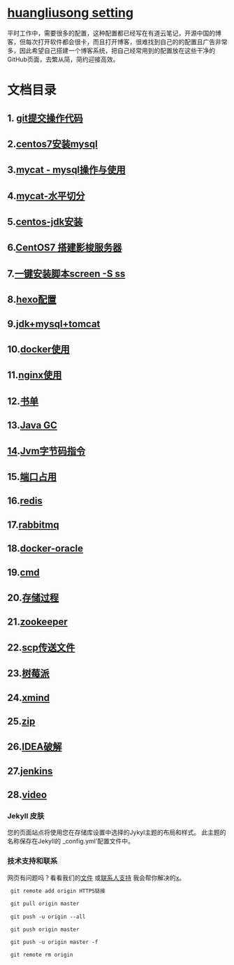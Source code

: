 # [huangliusong setting](https://www.huangliusong.top)

平时工作中，需要很多的配置，这种配置都已经写在有道云笔记，开源中国的博客，但每次打开软件都会很卡，而且打开博客，很难找到自己的的配置且广告非常多，因此希望自己搭建一个博客系统，把自己经常用到的配置放在这些干净的GitHub页面，去繁从简，简约迎接高效。

# 文档目录

## 1. [git提交操作代码](/git/git.md)

## 2.[centos7安装mysql](/git/mysql.md)

## 3.[mycat - mysql操作与使用](/mycat/mycat_cz.md)

## 4.[mycat-水平切分](/mycat/mycat_sp.md)

## 5.[centos-jdk安装](/jdk/jdk.md)

## 6.[CentOS7 搭建影梭服务器](/ys/ys.md)

## 7.[一键安装脚本screen -S ss](/ys/ys.md)

## 8.[hexo配置](/hexo/hexo.md)

## 9.[jdk+mysql+tomcat](/hexo/jdk+mysql+tomcat.md)

## 10.[docker使用](/docker/docker_index.md)

## 11.[nginx使用](/nginx/nginx.md)

## 12.[书单](/book/book.md)

## 13.[Java GC](/gc/gc.md)

## [14]().[Jvm字节码指令](/jvmzijie/jvmzijie.md)

## 15.[端口占用](/port/port.md)

## 16.[redis](/redis/redis.md)

## 17.[rabbitmq](/rabbitmq/rabbitmq.md)

## 18.[docker-oracle](/oracle/oracle.md)

## 19.[cmd](/cmd/cmd.md)

## 20.[存储过程](/stomeprocedure/stomeprocedures.md)

## 21.[zookeeper](/zookeeper/zookeeper.md)

## 22.[scp传送文件](/scp/scp.md)

## 23.[树莓派](/pi/pi.md)

## 24.[xmind](/xmind/xmind.md)

## 25.[zip](/zip/zip.md)

## 26.[IDEA破解](/idea/idea.md)

## 27.[jenkins](/jenkins/jenkins.md)

## 28.[video](/video/video.md)

### Jekyll 皮肤

您的页面站点将使用您在存储库设置中选择的Jykyl主题的布局和样式。 此主题的名称保存在Jekyll的 _config.yml’配置文件中。

### 技术支持和联系

网页有问题吗？看看我们的[文件](https://help.github.com/categories/github-pages-basics/) 或[联系人支持](https://github.com/contact) 我会帮你解决的[x](https://blog.csdn.net/u011154007/article/details/81669379)。

```markdown
 git remote add origin HTTPS链接
 
 git pull origin master 
 
 git push -u origin --all

 git push origin master  

 git push -u origin master -f

 git remote rm origin
 
```

